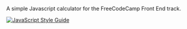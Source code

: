 A simple Javascript calculator for the FreeCodeCamp Front End track. 

[![JavaScript Style Guide](https://img.shields.io/badge/code_style-standard-brightgreen.svg)](https://standardjs.com)